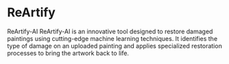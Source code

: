 # ReArtify
ReArtify-AI ReArtify-AI is an innovative tool designed to restore damaged paintings using cutting-edge machine learning techniques. It identifies the type of damage on an uploaded painting and applies specialized restoration processes to bring the artwork back to life.
